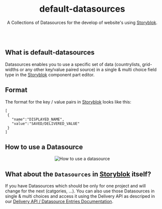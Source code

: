 <p align="center">
  <h1 align="center">default-datasources</h1>
  <p align="center">A Collections of Datasources for the develop of website's using <a href="https://www.storyblok.com" target="_blank">Storyblok</a>.</p>
</p>
<br><br>

## What is default-datasources
Datasources enables you to use a specific set of data (countrylists, grid-widths or any other key/value paired source) in a single & multi choice field type in the [Storyblok](https://www.storyblok.com) component part editor.


## Format
The format for the key / value pairs in [Storyblok](https://www.storyblok.com) looks like this:

```
[
 {
   "name":"DISPLAYED_NAME",
   "value":"SAVED/DELIVERED_VALUE"
 }
]
```

## How to use a Datasource
<p align="center">
<img src="https://a.storyblok.com/f/40044/3a239450ea/ezgif-com-10707cd7eb.gif" alt="How to use a datasource">
</p>

## What about the `Datasources` in [Storyblok](https://www.storyblok.com) itself?
If you have Datasources which should be only for one project and will change for the next (catgories, ...). You can also use those Datasources in single & multi choices and access it using the Delivery API as descriped in our [Delivery API / Datasource Entries Documentation](https://www.storyblok.com/docs/Delivery-Api/Datasource-Entries).

